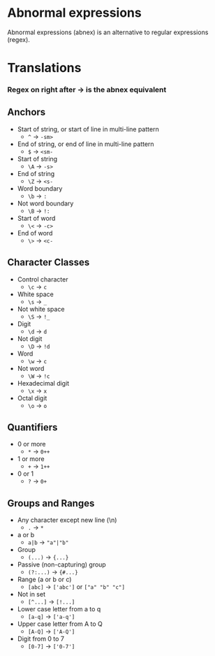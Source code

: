 # Abnormal expressions
Abnormal expressions (abnex) is an alternative to regular expressions (regex).

# Translations
### Regex on right after -> is the abnex equivalent
## Anchors
- Start of string, or start of line in multi-line pattern
  - `^` -> `-sm>`
- End of string, or end of line in multi-line pattern
  - `$` -> `<sm-`
- Start of string
  - `\A` -> `-s>`
- End of string
  - `\Z` -> `<s-`
- Word boundary
  - `\b` -> `:`
- Not word boundary
  - `\B` -> `!:`
- Start of word
  - `\<` -> `-c>`
- End of word
  - `\>` -> `<c-`

## Character Classes
- Control character
  - `\c` -> `c`
- White space
  - `\s` -> `_`
- Not white space
  - `\S` -> `!_`
- Digit
  - `\d` -> `d`
- Not digit
  - `\D` -> `!d`
- Word
  - `\w` -> `c`
- Not word
  - `\W` -> `!c`
- Hexade­cimal digit
  - `\x` -> `x`
- Octal digit
  - `\o` -> `o`

## Quantifiers
- 0 or more
  - `*` -> `0++`
- 1 or more
  - `+` -> `1++`
- 0 or 1
  - `?` -> `0+`

## Groups and Ranges
- Any character except new line (\n)
  - `.` -> `*`
- a or b
  - `a|b` -> `"a"|"b"`
- Group
  - `(...)` -> `{...}`
- Passive (non-c­apt­uring) group
  - `(?:...)` -> `{#...}`
- Range (a or b or c)
  - `[abc]` -> `['abc']` or `["a" "b" "c"]`
- Not in set
  - `[^...]` -> `[!...]`
- Lower case letter from a to q
  - `[a-q]` -> `['a-q']`
- Upper case letter from A to Q
  - `[A-Q]` -> `['A-Q']`
- Digit from 0 to 7
  - `[0-7]` -> `['0-7']`

